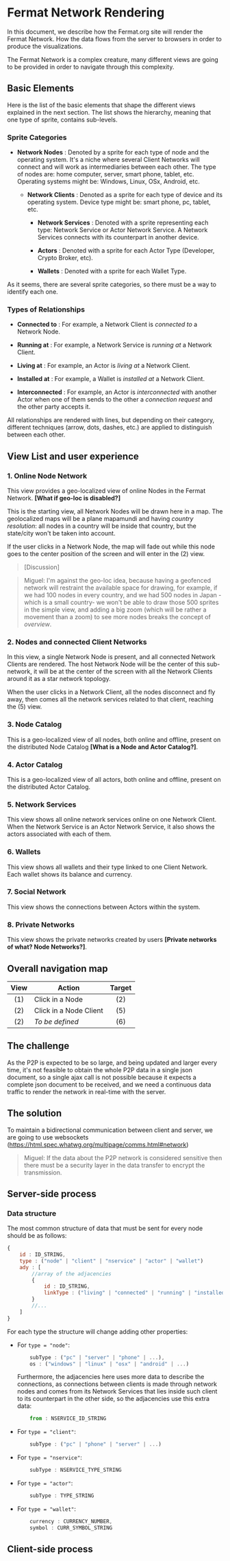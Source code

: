 # Fermat Network Rendering

In this document, we describe how the Fermat.org site will render the Fermat Network. How the
data flows from the server to browsers in order to produce the visualizations.

The Fermat Network is a complex creature, many different views are going to be provided
in order to navigate through this complexity.

## Basic Elements

Here is the list of the basic elements that shape the different views explained in the next
section. The list shows the hierarchy, meaning that one type of sprite, contains sub-levels.

### Sprite Categories

- **Network Nodes** : Denoted by a sprite for each type of node and the operating system. It's a
niche where several Client Networks will connect and will work as intermediaries between
each other. The type of nodes are: home computer, server, smart phone, tablet, etc.
Operating systems might be: Windows, Linux, OSx, Android, etc.

    - **Network Clients** : Denoted as a sprite for each type of device and its operating system.
    Device type might be: smart phone, pc, tablet, etc. 

        - **Network Services** : Denoted with a sprite representing each type: Network
        Service or Actor Network Service. A Network Services connects with its counterpart
        in another device.
    
        - **Actors** : Denoted with a sprite for each Actor Type (Developer, Crypto Broker,
        etc). 

        - **Wallets** : Denoted with a sprite for each Wallet Type.

As it seems, there are several sprite categories, so there must be a way to identify each one.

### Types of Relationships

- **Connected to** : For example, a Network Client is _connected to_ a Network Node.

- **Running at** : For example, a Network Service is _running at_ a Network Client.

- **Living at** : For example, an Actor is _living at_ a Network Client.

- **Installed at** : For example, a Wallet is _installed at_ a Network Client.

- **Interconnected** : For example, an Actor is _interconnected_ with another Actor when one of
them sends to the other a _connection request_ and the other party accepts it.

All relationships are rendered with lines, but depending on their category, different techniques
(arrow, dots, dashes, etc.) are applied to distinguish between each other. 

## View List and user experience

### 1. Online Node Network
This view provides a geo-localized view of online Nodes in the
Fermat Network. **[What if geo-loc is disabled?]**

This is the starting view, all Network Nodes will be drawn here in a map. The geolocalized maps
will be a plane mapamundi and having *country resolution*: all nodes in a country will be inside that
country, but the state/city won't be taken into account.

If the user clicks in a Network Node, the map will fade out while this node goes to the center
position of the screen and will enter in the (2) view.

> [Discussion]

> Miguel: I'm against the geo-loc idea, because having a geofenced network will restraint the available space for drawing, for example, if we had 100 nodes in every country, and we had 500 nodes in Japan -which is a small country- we won't be able to draw those 500 sprites in the simple view, and adding a big zoom (which will be rather a movement than a zoom) to see more nodes breaks the concept of *overview*.
    

### 2. Nodes and connected Client Networks

In this view, a single Network Node is present, and all connected Network Clients are rendered.
The host Network Node will be the center of this sub-network, it will be at the center of the screen
with all the Network Clients around it as a star network topology.

When the user clicks in a Network Client, all the nodes disconnect and fly away, then comes all
the network services related to that client, reaching the (5) view.

### 3. Node Catalog

This is a geo-localized view of all nodes, both online and offline, present on
the distributed Node Catalog **[What is a Node and Actor Catalog?]**.

### 4. Actor Catalog

This is a geo-localized view of all actors, both online and offline, present on
the distributed Actor Catalog.

### 5. Network Services

This view shows all online network services online on one Network
Client. When the Network Service is an Actor Network Service, it also shows the actors
associated with each of them.

### 6. Wallets

This view shows all wallets and their type linked to one Client Network. Each wallet
shows its balance and
currency. 

### 7. Social Network

This view shows the connections between Actors within the system. 

### 8. Private Networks

This view shows the private networks created by users **[Private
networks of what? Node Networks?]**.

## Overall navigation map

| View  | Action                   | Target|
| :---: | ---                      | :---: |
| (1)   | Click in a Node          | (2)   |
| (2)   | Click in a Node Client   | (5)   |
| (2)   | _To be defined_          | (6)   |


## The challenge

As the P2P is expected to be so large, and being updated and larger every time, it's not feasible
to obtain the whole P2P data in a single json document, so a single ajax call is not possible
because it expects a complete json document to be received, and we need a continuous data
traffic to render the network in real-time with the server.

## The solution

To maintain a bidirectional communication between client and server, we are going to use
websockets (https://html.spec.whatwg.org/multipage/comms.html#network)

> Miguel: If the data about the P2P network is considered sensitive then there must be a
security layer in the data transfer to encrypt the transmission.

## Server-side process

### Data structure

The most common structure of data that must be sent for every node should be as follows:

```javascript
{
    id : ID_STRING,
    type : ("node" | "client" | "nservice" | "actor" | "wallet")
    ady : [
        //array of the adjacencies
        {
            id : ID_STRING,
            linkType : ("living" | "connected" | "running" | "installed" | "interconnected")
        }
        //...
    ]
}
```

For each type the structure will change adding other properties:

- For `type = "node"`:

    ```javascript
        subType : ("pc" | "server" | "phone" | ...),
        os : ("windows" | "linux" | "osx" | "android" | ...)
    ```
    
    Furthermore, the adjacencies here uses more data to describe the connections, as connections
    between clients is made through network nodes and comes from its Network Services that lies
    inside such client to its counterpart in the other side, so the adjacencies use this extra
    data:
    
    ```javascript
        from : NSERVICE_ID_STRING
    ```

- For `type = "client"`:

    ```javascript
        subType : ("pc" | "phone" | "server" | ...)
    ```
    
- For `type = "nservice"`:

    ```javascript
        subType : NSERVICE_TYPE_STRING
    ```

- For `type = "actor"`:

    ```javascript
        subType : TYPE_STRING
    ```
    
- For `type = "wallet"`:

    ```javascript
        currency : CURRENCY_NUMBER,
        symbol : CURR_SYMBOL_STRING
    ```
## Client-side process
